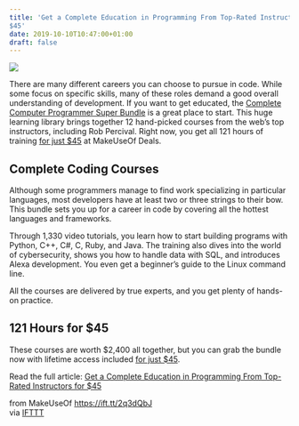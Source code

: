```yaml
---
title: 'Get a Complete Education in Programming From Top-Rated Instructors for
$45'
date: 2019-10-10T10:47:00+01:00
draft: false
---
```


![](https://static.makeuseof.com/wp-content/uploads/2019/09/sale_22062_primary_image.jpg)

There are many different careers you can choose to pursue in code. While some focus on specific skills, many of these roles demand a good overall understanding of development. If you want to get educated, the [Complete Computer Programmer Super Bundle](https://deals.makeuseof.com/sales/the-complete-computer-programmer-super-bundle?utm_source=makeuseof.com&utm_medium=referral&utm_campaign=the-complete-computer-programmer-super-bundle&utm_term=scsf-338548&utm_content=a0x1P000004Mc92&scsonar=1) is a great place to start. This huge learning library brings together 12 hand-picked courses from the web’s top instructors, including Rob Percival. Right now, you get all 121 hours of training [for just $45](https://deals.makeuseof.com/sales/the-complete-computer-programmer-super-bundle?utm_source=makeuseof.com&utm_medium=referral&utm_campaign=the-complete-computer-programmer-super-bundle&utm_term=scsf-338548&utm_content=a0x1P000004Mc92&scsonar=1) at MakeUseOf Deals.

**Complete Coding Courses**
---------------------------

Although some programmers manage to find work specializing in particular languages, most developers have at least two or three strings to their bow. This bundle sets you up for a career in code by covering all the hottest languages and frameworks.

Through 1,330 video tutorials, you learn how to start building programs with Python, C++, C#, C, Ruby, and Java. The training also dives into the world of cybersecurity, shows you how to handle data with SQL, and introduces Alexa development. You even get a beginner’s guide to the Linux command line.

All the courses are delivered by true experts, and you get plenty of hands-on practice.

**121 Hours for $45**
---------------------

These courses are worth $2,400 all together, but you can grab the bundle now with lifetime access included [for just $45](https://deals.makeuseof.com/sales/the-complete-computer-programmer-super-bundle?utm_source=makeuseof.com&utm_medium=referral&utm_campaign=the-complete-computer-programmer-super-bundle&utm_term=scsf-338548&utm_content=a0x1P000004Mc92&scsonar=1).

Read the full article: [Get a Complete Education in Programming From Top-Rated Instructors for $45](https://www.makeuseof.com/tag/get-complete-education-programming-top-rated-instructors-45/)

  
  
from MakeUseOf https://ift.tt/2q3dQbJ  
via [IFTTT](https://ifttt.com/?ref=da&site=blogger)